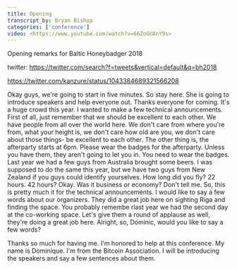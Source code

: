 ```yaml
---
title: Opening
transcript_by: Bryan Bishop
categories: ['conference']
video: <https://www.youtube.com/watch?v=66ZoGUAnY9s>
---
```


Opening remarks for Baltic Honeybadger 2018

twitter: <https://twitter.com/search?f=tweets&vertical=default&q=bh2018>

<https://twitter.com/kanzure/status/1043384689321566208>

Okay guys, we're going to start in five minutes. So stay here. She is going to introduce speakers and help everyone out. Thanks everyone for coming. It's a huge crowd this year. I wanted to make a few technical announcements. First of all, just remember that we should be excellent to each other. We have people from all over the world here. We don't care from where you're from, what your height is, we don't care how old are you, we don't care about those things- be excellent to each other. The other thing is, the afterparty starts at 6pm. Please wear the badges for the afterparty. Unless you have them, they aren't going to let you in. You need to wear the badges. Last year we had a few guys from Australia brought some beers. I was supposed to do the same this year, but we have two guys from New Zealand if you guys could identify yourselves. How long did you fly? 22 hours. 42 hours? Okay. Was it business or economy? Don't tell me. So, this is pretty much it for the technical announcements. I would like to say a few words about our organizers. They did a great job here on sighting Riga and finding the space. You probably remembe rlast year we had the second day at the co-working space. Let's give them a round of applause as well, they're doing a great job here. Alright, so, Dominic, would you like to say a few words?

Thanks so much for having me. I'm honored to help at this conference. My name is Dominique. I'm from the Bitcoin Association. I will be introducing the speakers and say a few sentences about them.




